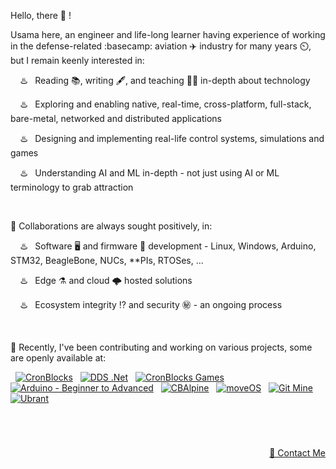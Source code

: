 Hello, there 👋 !

Usama here, an engineer and life-long learner having experience of working in the defense-related :basecamp: aviation ✈️ industry for many years ⏲️, but I remain keenly interested in:

&nbsp; &nbsp; ♨️ &nbsp; Reading 📚, writing 🖋️, and teaching 👨‍🏫 in-depth about technology

&nbsp; &nbsp; ♨️ &nbsp; Exploring and enabling native, real-time, cross-platform, full-stack, bare-metal, networked and distributed applications

&nbsp; &nbsp; ♨️ &nbsp; Designing and implementing real-life control systems, simulations and games

&nbsp; &nbsp; ♨️ &nbsp; Understanding AI and ML in-depth - not just using AI or ML terminology to grab attraction


&nbsp;

💞️ Collaborations are always sought positively, in:

&nbsp; &nbsp; ♨️ &nbsp; Software 🖥️ and firmware 🚀 development - Linux, Windows, Arduino, STM32, BeagleBone, NUCs, \*\*PIs, RTOSes, ...

&nbsp; &nbsp; ♨️ &nbsp; Edge ⚗️ and cloud 🌩️ hosted solutions

&nbsp; &nbsp; ♨️ &nbsp; Ecosystem integrity ⁉️ and security ㊙️ - an ongoing process


&nbsp;

🌱 Recently, I've been contributing and working on various projects, some are openly available at:


<p align="left">
  
&nbsp; <a href="https://github.com/cronblocks"><img src="https://avatars.githubusercontent.com/u/86520771?s=32&v=4" alt="CronBlocks" /></a>
&nbsp; <a href="https://github.com/dds-dotnet"><img src="https://avatars.githubusercontent.com/u/125957062?s=32&v=4" alt="DDS .Net" /></a>
&nbsp; <a href="https://github.com/cronblocks-games"><img src="https://avatars.githubusercontent.com/u/148332804?s=32&v=4" alt="CronBlocks Games" /></a>
&nbsp; <a href="https://github.com/arduino-ba"><img src="https://avatars.githubusercontent.com/u/121078777?s=32&v=4" alt="Arduino - Beginner to Advanced" /></a>
&nbsp; <a href="https://github.com/CBAlpine"><img src="https://avatars.githubusercontent.com/u/160391788?s=32&v=4" alt="CBAlpine" /></a>
&nbsp; <a href="https://github.com/move-os"><img src="https://avatars.githubusercontent.com/u/116582302?s=32&v=4" alt="moveOS" /></a>
&nbsp; <a href="https://github.com/git-mine"><img src="https://avatars.githubusercontent.com/u/125908595?s=32&v=4" alt="Git Mine" /></a>
&nbsp; <a href="https://github.com/ubrant"><img src="https://avatars.githubusercontent.com/u/87671848?s=32&v=4" alt="Ubrant" /></a>

</p>


&nbsp;

# 
<p align="right"><a href="https://www.linkedin.com/in/usa-m">&#128231; Contact Me</a></p>
